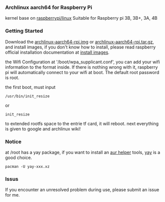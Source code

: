 ### Archlinux aarch64 for Raspberry Pi

kernel base on [raspberrypi/linux](https://www.github.com/raspberrypi/linux)
Suitable for Raspberry pi 3B, 3B+, 3A, 4B

### Getting Started
Download the [archlinux-aarch64-rpi.img](https://www.hsxsix.com/archlinux-aarch64-rpi.img) or [archlinux-aarch64-rpi.tar.gz](https://www.hsxsix.com/archlinux-aarch64-rpi.tar.gz),
and install images, if you don't know how to install, please read raspberry official installation documentation
at [install images](https://www.raspberrypi.org/documentation/installation/installing-images/README.md).

the Wifi Configuration at '/boot/wpa_supplicant.conf', you can add your wifi information to the format inside. 
If there is nothing wrong with it, raspberry pi will automatically connect to your wifi at boot.
The default root password is root.

the first boot, must input 
```
/usr/bin/init_resize
```
or 
```
init_resize
```
to extended rootfs space to the entrie tf card, it will reboot.
next everything is given to google and archlinux wiki!

### Notice
at /root has a yay package, if you want to install an [aur helper](https://wiki.archlinux.org/index.php/AUR_helpers) tools, [yay](https://github.com/Jguer/yay) is a good choice.
```
pacman -U yay-xxx.xz
```

### Issus
If you encounter an unresolved problem during use, please submit an issue for me.
